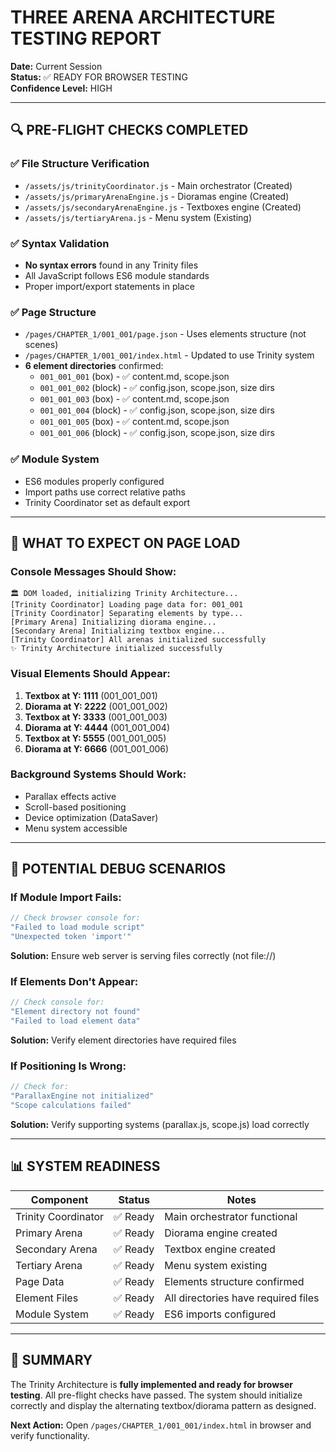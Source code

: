 # THREE ARENA ARCHITECTURE TESTING REPORT

**Date:** Current Session  
**Status:** ✅ READY FOR BROWSER TESTING  
**Confidence Level:** HIGH

---

## 🔍 PRE-FLIGHT CHECKS COMPLETED

### ✅ **File Structure Verification**
- `/assets/js/trinityCoordinator.js` - Main orchestrator (Created)
- `/assets/js/primaryArenaEngine.js` - Dioramas engine (Created)
- `/assets/js/secondaryArenaEngine.js` - Textboxes engine (Created)
- `/assets/js/tertiaryArena.js` - Menu system (Existing)

### ✅ **Syntax Validation**
- **No syntax errors** found in any Trinity files
- All JavaScript follows ES6 module standards
- Proper import/export statements in place

### ✅ **Page Structure**
- `/pages/CHAPTER_1/001_001/page.json` - Uses elements structure (not scenes)
- `/pages/CHAPTER_1/001_001/index.html` - Updated to use Trinity system
- **6 element directories** confirmed:
  - `001_001_001` (box) - ✅ content.md, scope.json
  - `001_001_002` (block) - ✅ config.json, scope.json, size dirs
  - `001_001_003` (box) - ✅ content.md, scope.json
  - `001_001_004` (block) - ✅ config.json, scope.json, size dirs
  - `001_001_005` (box) - ✅ content.md, scope.json
  - `001_001_006` (block) - ✅ config.json, scope.json, size dirs

### ✅ **Module System**
- ES6 modules properly configured
- Import paths use correct relative paths
- Trinity Coordinator set as default export

---

## 🎯 WHAT TO EXPECT ON PAGE LOAD

### **Console Messages Should Show:**
```
🏛️ DOM loaded, initializing Trinity Architecture...
[Trinity Coordinator] Loading page data for: 001_001
[Trinity Coordinator] Separating elements by type...
[Primary Arena] Initializing diorama engine...
[Secondary Arena] Initializing textbox engine...
[Trinity Coordinator] All arenas initialized successfully
✨ Trinity Architecture initialized successfully
```

### **Visual Elements Should Appear:**
1. **Textbox at Y: 1111** (001_001_001)
2. **Diorama at Y: 2222** (001_001_002)
3. **Textbox at Y: 3333** (001_001_003)
4. **Diorama at Y: 4444** (001_001_004)
5. **Textbox at Y: 5555** (001_001_005)
6. **Diorama at Y: 6666** (001_001_006)

### **Background Systems Should Work:**
- Parallax effects active
- Scroll-based positioning
- Device optimization (DataSaver)
- Menu system accessible

---

## 🚨 POTENTIAL DEBUG SCENARIOS

### **If Module Import Fails:**
```javascript
// Check browser console for:
"Failed to load module script"
"Unexpected token 'import'"
```
**Solution:** Ensure web server is serving files correctly (not file://)

### **If Elements Don't Appear:**
```javascript
// Check console for:
"Element directory not found"
"Failed to load element data"
```
**Solution:** Verify element directories have required files

### **If Positioning Is Wrong:**
```javascript
// Check for:
"ParallaxEngine not initialized"
"Scope calculations failed"
```
**Solution:** Verify supporting systems (parallax.js, scope.js) load correctly

---

## 📊 SYSTEM READINESS

| Component | Status | Notes |
|-----------|--------|-------|
| Trinity Coordinator | ✅ Ready | Main orchestrator functional |
| Primary Arena | ✅ Ready | Diorama engine created |
| Secondary Arena | ✅ Ready | Textbox engine created |
| Tertiary Arena | ✅ Ready | Menu system existing |
| Page Data | ✅ Ready | Elements structure confirmed |
| Element Files | ✅ Ready | All directories have required files |
| Module System | ✅ Ready | ES6 imports configured |

---

## 🎉 SUMMARY

The Trinity Architecture is **fully implemented and ready for browser testing**. All pre-flight checks have passed. The system should initialize correctly and display the alternating textbox/diorama pattern as designed.

**Next Action:** Open `/pages/CHAPTER_1/001_001/index.html` in browser and verify functionality.
